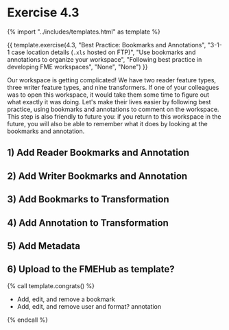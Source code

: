 # Exercise 4.3

{% import "../includes/templates.html" as template %}

{{ template.exercise(4.3,
               "Best Practice: Bookmarks and Annotations",
               "3-1-1 case location details (`.xls` hosted on FTP)",
               "Use bookmarks and annotations to organize your workspace",
               "Following best practice in developing FME workspaces",
               "None",
               "None")
}}

Our workspace is getting complicated! We have two reader feature types, three writer feature types, and nine transformers. If one of your colleagues was to open this workspace, it would take them some time to figure out what exactly it was doing. Let's make their lives easier by following best practice, using bookmarks and annotations to comment on the workspace. This step is also friendly to future you: if you return to this workspace in the future, you will also be able to remember what it does by looking at the bookmarks and annotation.

## 1) Add Reader Bookmarks and Annotation

## 2) Add Writer Bookmarks and Annotation

## 3) Add Bookmarks to Transformation

## 4) Add Annotation to Transformation

## 5) Add Metadata

## 6) Upload to the FMEHub as template?

{% call template.congrats() %}

<ul>
  <li>Add, edit, and remove a bookmark</li>
  <li>Add, edit, and remove user and format? annotation</li>
</ul>

{% endcall %}
